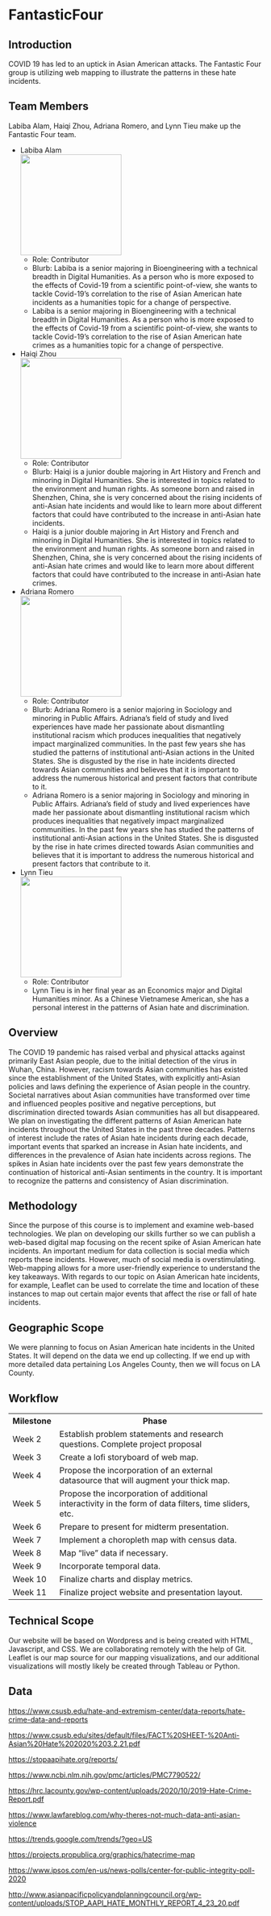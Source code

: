 # FantasticFour

## Introduction
COVID 19 has led to an uptick in Asian American attacks. The Fantastic Four group is utilizing web mapping to illustrate the patterns in these hate incidents.

## Team Members
Labiba Alam, Haiqi Zhou, Adriana Romero, and Lynn Tieu make up the Fantastic Four team. 
- Labiba Alam
    <br>
    <img src = "Profile Pics/Labiba.jpg" width = "200">
    </br>
  - Role: Contributor
  - Blurb: Labiba is a senior majoring in Bioengineering with a technical breadth in Digital Humanities. As a person who is more exposed to the effects of Covid-19 from a scientific point-of-view, she wants to tackle Covid-19’s correlation to the rise of Asian American hate incidents as a humanities topic for a change of perspective.
  - Labiba is a senior majoring in Bioengineering with a technical breadth in Digital Humanities. As a person who is more exposed to the effects of Covid-19 from a scientific point-of-view, she wants to tackle Covid-19’s correlation to the rise of Asian American hate crimes as a humanities topic for a change of perspective.
- Haiqi Zhou
    <br>
    <img src = "Profile Pics/Haiqi.jpg" width = "200">
    </br>
  - Role: Contributor 
  - Blurb: Haiqi is a junior double majoring in Art History and French and minoring in Digital Humanities. She is interested in topics related to the environment and human rights. As someone born and raised in Shenzhen, China, she is very concerned about the rising incidents of anti-Asian hate incidents and would like to learn more about different factors that could have contributed to the increase in anti-Asian hate incidents. 
  - Haiqi is a junior double majoring in Art History and French and minoring in Digital Humanities. She is interested in topics related to the environment and human rights. As someone born and raised in Shenzhen, China, she is very concerned about the rising incidents of anti-Asian hate crimes and would like to learn more about different factors that could have contributed to the increase in anti-Asian hate crimes. 
- Adriana Romero
    <br>
    <img src = "Profile Pics/Adriana.jpg" width = "200">
    </br>
  - Role: Contributor 
  - Blurb: Adriana Romero is a senior majoring in Sociology and minoring in Public Affairs. Adriana’s field of study and lived experiences have made her passionate about dismantling institutional racism which produces inequalities that negatively impact marginalized communities. In the past few years she has studied the patterns of institutional anti-Asian actions in the United States. She is disgusted by the rise in hate incidents directed towards Asian communities and believes that it is important to address the numerous historical and present factors that contribute to it. 
  - Adriana Romero is a senior majoring in Sociology and minoring in Public Affairs. Adriana’s field of study and lived experiences have made her passionate about dismantling institutional racism which produces inequalities that negatively impact marginalized communities. In the past few years she has studied the patterns of institutional anti-Asian actions in the United States. She is disgusted by the rise in hate crimes directed towards Asian communities and believes that it is important to address the numerous historical and present factors that contribute to it. 
- Lynn Tieu
    <br>
    <img src = "Profile Pics/Lynn.JPG" width = "200">
    </br>
  - Role: Contributor
  - Lynn Tieu is in her final year as an Economics major and Digital Humanities minor. As a Chinese Vietnamese American, she has a personal interest in the patterns of Asian hate and discrimination. 

## Overview
The COVID 19 pandemic has raised verbal and physical attacks against primarily East Asian people, due to the initial detection of the virus in Wuhan, China. However, racism towards Asian communities has existed since the establishment of the United States, with explicitly anti-Asian policies and laws defining the experience of Asian people in the country. Societal narratives about Asian communities have transformed over time and influenced peoples positive and negative perceptions, but discrimination directed towards Asian communities has all but disappeared. 
We plan on investigating the different patterns of Asian American hate incidents throughout the United States in the past three decades. Patterns of interest include the rates of Asian hate incidents during each decade, important events that sparked an increase in Asian hate incidents, and differences in the prevalence of Asian hate incidents across regions. The spikes in Asian hate incidents over the past few years demonstrate the continuation of historical anti-Asian sentiments in the country. It is important to recognize the patterns and consistency of Asian discrimination. 

## Methodology
Since the purpose of this course is to implement and examine web-based technologies. We plan on developing our skills further so we can publish a web-based digital map focusing on the recent spike of Asian American hate incidents. An important medium for data collection is social media which reports these incidents. However, much of social media is overstimulating. Web-mapping allows for a more user-friendly experience to understand the key takeaways. With regards to our topic on Asian American hate incidents, for example, Leaflet can be used to correlate the time and location of these instances to map out certain major events that affect the rise or fall of hate incidents. 

## Geographic Scope
We were planning to focus on Asian American hate incidents in the United States. It will depend on the data we end up collecting. If we end up with more detailed data pertaining Los Angeles County, then we will focus on LA County.

## Workflow
<table>
  <tr>
    <th>Milestone</th>
    <th>Phase<th>
  </tr>
  <tr>
    <td>Week 2</td>
    <td>Establish problem statements and research questions. Complete project proposal</td>
  </tr>
  <tr>
    <td>Week 3</td>
    <td>Create a lofi storyboard of web map.</td>
  </tr>
  <tr>
    <td>Week 4</td>
    <td>Propose the incorporation of an external datasource that will augment your thick map.</td>
  </tr>
  <tr>
    <td>Week 5</td>
    <td>Propose the incorporation of additional interactivity in the form of data filters, time sliders, etc.</td>
  </tr>
  <tr>
    <td>Week 6</td>
    <td>Prepare to present for midterm presentation.</td>
  </tr>
  <tr>
    <td>Week 7</td>
    <td>Implement a choropleth map with census data.</td>
  </tr>
  <tr>
    <td> Week 8</td>
    <td>Map “live” data if necessary.</td>
  </tr>
   </tr>
  <tr>
    <td> Week 9</td>
    <td>Incorporate temporal data.</td>
  </tr>
  <tr>
    <td> Week 10</td>
    <td>Finalize charts and display metrics.</td>
  </tr>
  <tr>
    <td> Week 11</td>
    <td>Finalize project website and presentation layout.</td>
  </tr>
</table>

## Technical Scope
Our website will be based on Wordpress and is being created with HTML, Javascript, and CSS. We are collaborating remotely with the help of Git. Leaflet is our map source for our mapping visualizations, and our additional visualizations will mostly likely be created through Tableau or Python. 

## Data
https://www.csusb.edu/hate-and-extremism-center/data-reports/hate-crime-data-and-reports 

https://www.csusb.edu/sites/default/files/FACT%20SHEET-%20Anti-Asian%20Hate%202020%203.2.21.pdf 

https://stopaapihate.org/reports/ 

https://www.ncbi.nlm.nih.gov/pmc/articles/PMC7790522/ 

https://hrc.lacounty.gov/wp-content/uploads/2020/10/2019-Hate-Crime-Report.pdf 

https://www.lawfareblog.com/why-theres-not-much-data-anti-asian-violence 

https://trends.google.com/trends/?geo=US 

https://projects.propublica.org/graphics/hatecrime-map

https://www.ipsos.com/en-us/news-polls/center-for-public-integrity-poll-2020 

http://www.asianpacificpolicyandplanningcouncil.org/wp-content/uploads/STOP_AAPI_HATE_MONTHLY_REPORT_4_23_20.pdf 





